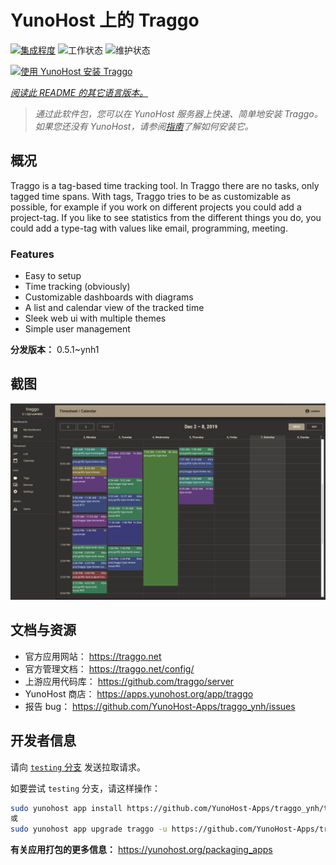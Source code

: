 <!--
注意：此 README 由 <https://github.com/YunoHost/apps/tree/master/tools/readme_generator> 自动生成
请勿手动编辑。
-->

# YunoHost 上的 Traggo

[![集成程度](https://dash.yunohost.org/integration/traggo.svg)](https://ci-apps.yunohost.org/ci/apps/traggo/) ![工作状态](https://ci-apps.yunohost.org/ci/badges/traggo.status.svg) ![维护状态](https://ci-apps.yunohost.org/ci/badges/traggo.maintain.svg)

[![使用 YunoHost 安装 Traggo](https://install-app.yunohost.org/install-with-yunohost.svg)](https://install-app.yunohost.org/?app=traggo)

*[阅读此 README 的其它语言版本。](./ALL_README.md)*

> *通过此软件包，您可以在 YunoHost 服务器上快速、简单地安装 Traggo。*  
> *如果您还没有 YunoHost，请参阅[指南](https://yunohost.org/install)了解如何安装它。*

## 概况

Traggo is a tag-based time tracking tool. In Traggo there are no tasks, only tagged time spans. With tags, Traggo tries to be as customizable as possible, for example if you work on different projects you could add a project-tag. If you like to see statistics from the different things you do, you could add a type-tag with values like email, programming, meeting.

### Features

- Easy to setup
- Time tracking (obviously)
- Customizable dashboards with diagrams
- A list and calendar view of the tracked time
- Sleek web ui with multiple themes
- Simple user management


**分发版本：** 0.5.1~ynh1

## 截图

![Traggo 的截图](./doc/screenshots/traggo_calendar.png)

## 文档与资源

- 官方应用网站： <https://traggo.net>
- 官方管理文档： <https://traggo.net/config/>
- 上游应用代码库： <https://github.com/traggo/server>
- YunoHost 商店： <https://apps.yunohost.org/app/traggo>
- 报告 bug： <https://github.com/YunoHost-Apps/traggo_ynh/issues>

## 开发者信息

请向 [`testing` 分支](https://github.com/YunoHost-Apps/traggo_ynh/tree/testing) 发送拉取请求。

如要尝试 `testing` 分支，请这样操作：

```bash
sudo yunohost app install https://github.com/YunoHost-Apps/traggo_ynh/tree/testing --debug
或
sudo yunohost app upgrade traggo -u https://github.com/YunoHost-Apps/traggo_ynh/tree/testing --debug
```

**有关应用打包的更多信息：** <https://yunohost.org/packaging_apps>
